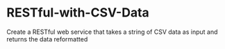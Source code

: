 # RESTful-with-CSV-Data
Create a RESTful web service that takes a string of CSV data as input and returns the data reformatted 
